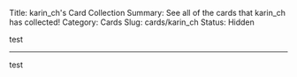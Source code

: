 Title: karin_ch's Card Collection
Summary: See all of the cards that karin_ch has collected!
Category: Cards
Slug: cards/karin_ch
Status: Hidden

test

---
test